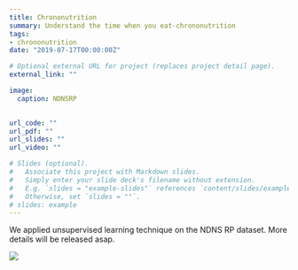 ```yaml
---
title: Chrononutrition
summary: Understand the time when you eat-chrononutrition
tags:
- chrononutrition
date: "2019-07-17T00:00:00Z"

# Optional external URL for project (replaces project detail page).
external_link: ""

image:
  caption: NDNSRP
  

url_code: ""
url_pdf: ""
url_slides: ""
url_video: ""

# Slides (optional).
#   Associate this project with Markdown slides.
#   Simply enter your slide deck's filename without extension.
#   E.g. `slides = "example-slides"` references `content/slides/example-slides.md`.
#   Otherwise, set `slides = ""`.
# slides: example
---
```




We applied unsupervised learning technique on the NDNS RP dataset.
More details will be released asap.

![](/img/compo.jpg)